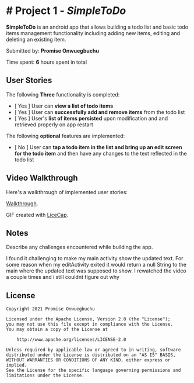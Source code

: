 # # Project 1 - *SimpleToDo*

**SimpleToDo** is an android app that allows building a todo list and basic todo items management functionality including adding new items, editing and deleting an existing item.

Submitted by: **Promise Onwuegbuchu**

Time spent: **6** hours spent in total

## User Stories

The following **Three** functionality is completed:

* [ Yes ] User can **view a list of todo items**
* [ Yes ] User can **successfully add and remove items** from the todo list
* [ Yes ] User's **list of items persisted** upon modification and and retrieved properly on app restart

The following **optional** features are implemented:

* [ No ] User can **tap a todo item in the list and bring up an edit screen for the todo item** and then have any changes to the text reflected in the todo list


## Video Walkthrough

Here's a walkthrough of implemented user stories:

[Walkthrough](https://i.imgur.com/k54n83C.gifv).

GIF created with [LiceCap](http://www.cockos.com/licecap/).

## Notes

Describe any challenges encountered while building the app.

I found it challenging to make my main activity show the updated text. For some reason when my editActivity exited it would return a null String to the main where the updated
text was supposed to show. I rewatched the video a couple times and i still couldnt figure out why

## License

    Copyright 2021 Promise Onwuegbuchu

    Licensed under the Apache License, Version 2.0 (the "License");
    you may not use this file except in compliance with the License.
    You may obtain a copy of the License at

        http://www.apache.org/licenses/LICENSE-2.0

    Unless required by applicable law or agreed to in writing, software
    distributed under the License is distributed on an "AS IS" BASIS,
    WITHOUT WARRANTIES OR CONDITIONS OF ANY KIND, either express or implied.
    See the License for the specific language governing permissions and
    limitations under the License.
